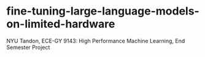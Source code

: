 # fine-tuning-large-language-models-on-limited-hardware
NYU Tandon, ECE-GY 9143: High Performance Machine Learning, End Semester Project
